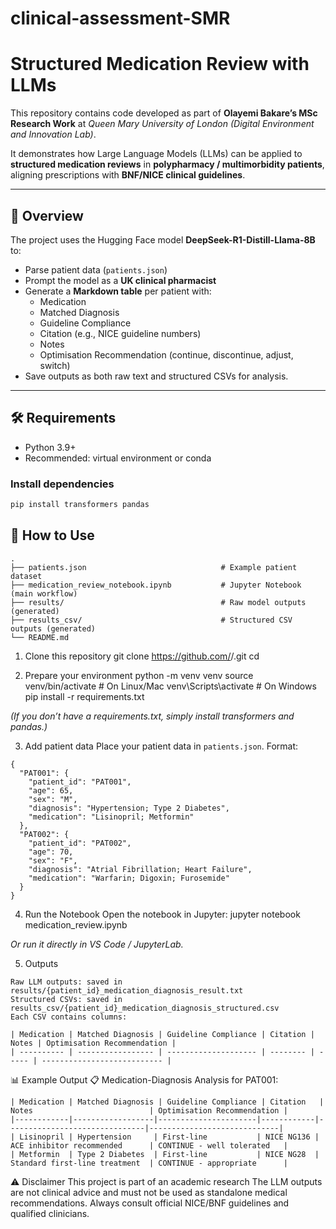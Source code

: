 # clinical-assessment-SMR

# Structured Medication Review with LLMs 

This repository contains code developed as part of **Olayemi Bakare’s MSc Research Work** at *Queen Mary University of London (Digital Environment and Innovation Lab)*.  

It demonstrates how Large Language Models (LLMs) can be applied to **structured medication reviews** in **polypharmacy / multimorbidity patients**, aligning prescriptions with 
**BNF/NICE clinical guidelines**.

---

## 📖 Overview

The project uses the Hugging Face model **DeepSeek-R1-Distill-Llama-8B** to:

- Parse patient data (`patients.json`)  
- Prompt the model as a **UK clinical pharmacist**  
- Generate a **Markdown table** per patient with:  
  - Medication  
  - Matched Diagnosis  
  - Guideline Compliance  
  - Citation (e.g., NICE guideline numbers)  
  - Notes  
  - Optimisation Recommendation (continue, discontinue, adjust, switch)  
- Save outputs as both raw text and structured CSVs for analysis.  

---

## 🛠 Requirements

- Python 3.9+  
- Recommended: virtual environment or conda  

### Install dependencies

```bash
pip install transformers pandas
```

## 🚀 How to Use
```📂 Project Structure
.
├── patients.json                              # Example patient dataset
├── medication_review_notebook.ipynb           # Jupyter Notebook (main workflow)
├── results/                                   # Raw model outputs (generated)
├── results_csv/                               # Structured CSV outputs (generated)
└── README.md
```
1. Clone this repository
git clone https://github.com/<your-username>/<your-repo>.git
cd <your-repo>

2. Prepare your environment
python -m venv venv
source venv/bin/activate   # On Linux/Mac
venv\Scripts\activate      # On Windows
pip install -r requirements.txt

_(If you don’t have a requirements.txt, simply install transformers and pandas.)_

3. Add patient data
Place your patient data in `patients.json`.
Format:
```
{
  "PAT001": {
    "patient_id": "PAT001",
    "age": 65,
    "sex": "M",
    "diagnosis": "Hypertension; Type 2 Diabetes",
    "medication": "Lisinopril; Metformin"
  },
  "PAT002": {
    "patient_id": "PAT002",
    "age": 70,
    "sex": "F",
    "diagnosis": "Atrial Fibrillation; Heart Failure",
    "medication": "Warfarin; Digoxin; Furosemide"
  }
}
```
4. Run the Notebook
Open the notebook in Jupyter:
jupyter notebook medication_review.ipynb

 _Or run it directly in VS Code / JupyterLab._

5. Outputs
```
Raw LLM outputs: saved in results/{patient_id}_medication_diagnosis_result.txt
Structured CSVs: saved in results_csv/{patient_id}_medication_diagnosis_structured.csv
Each CSV contains columns:
```

```
| Medication | Matched Diagnosis | Guideline Compliance | Citation | Notes | Optimisation Recommendation |
| ---------- | ----------------- | -------------------- | -------- | ----- | --------------------------- |
```
📊 Example Output
📋 Medication-Diagnosis Analysis for PAT001:
```
| Medication | Matched Diagnosis | Guideline Compliance | Citation   | Notes                          | Optimisation Recommendation |
|------------|------------------|----------------------|------------|-------------------------------|-----------------------------|
| Lisinopril | Hypertension     | First-line           | NICE NG136 | ACE inhibitor recommended      | CONTINUE - well tolerated   |
| Metformin  | Type 2 Diabetes  | First-line           | NICE NG28  | Standard first-line treatment  | CONTINUE - appropriate      |
```




⚠️ Disclaimer
This project is part of an academic research
The LLM outputs are not clinical advice and must not be used as standalone medical recommendations.
Always consult official NICE/BNF guidelines and qualified clinicians.
